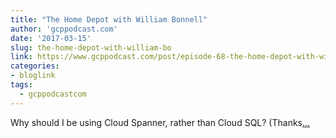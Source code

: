```yaml
---
title: "The Home Depot with William Bonnell"
author: 'gcppodcast.com'
date: '2017-03-15'
slug: the-home-depot-with-william-bo
link: https://www.gcppodcast.com/post/episode-68-the-home-depot-with-william-bonnell/
categories:
- bloglink
tags:
  - gcppodcastcom
---
```


Why should I be using Cloud Spanner, rather than Cloud SQL? (Thanks[... <i class="fas fa-external-link-alt"></i>](https://www.gcppodcast.com/post/episode-68-the-home-depot-with-william-bonnell/)

